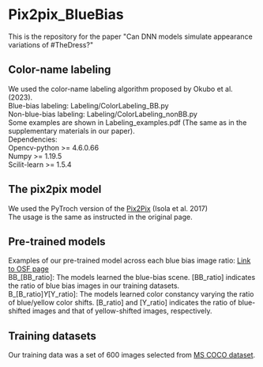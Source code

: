 # Pix2pix_BlueBias

This is the repository for the paper "Can DNN models simulate appearance variations of #TheDress?"

## Color-name labeling
We used the color-name labeling algorithm proposed by Okubo et al. (2023).  
Blue-bias labeling: Labeling/ColorLabeling_BB.py  
Non-blue-bias labeling: Labeling/ColorLabeling_nonBB.py  
Some examples are shown in Labeling_examples.pdf (The same as in the supplementary materials in our paper).  
Dependencies:  
Opencv-python  >= 4.6.0.66  
Numpy  >= 1.19.5  
Scilit-learn  >= 1.5.4  

## The pix2pix model
We used the PyTroch version of the [Pix2Pix](https://github.com/junyanz/pytorch-CycleGAN-and-pix2pix/tree/master) (Isola et al. 2017)  
The usage is the same as instructed in the original page.   

## Pre-trained models
Examples of our pre-trained model across each blue bias image ratio: [Link to OSF page](https://osf.io/p8g9y/?view_only=2833c524b60446138dbb82579b4a5c27)  
BB_[BB_ratio]: The models learned the blue-bias scene. [BB_ratio] indicates the ratio of blue bias images in our training datasets.  
B_[B_ratio]_Y_[Y_ratio]: The models learned color constancy varying the ratio of blue/yellow color shifts.  [B_ratio] and [Y_ratio] indicates the ratio of blue-shifted images and that of yellow-shifted images, respectively.   

## Training datasets
Our training data was a set of 600 images selected from [MS COCO dataset](https://cocodataset.org/#home).
